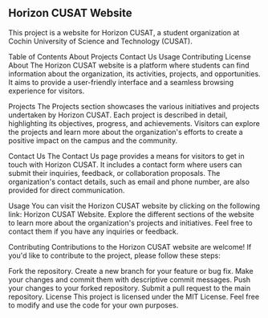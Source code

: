 
<H2>Horizon CUSAT Website</H2>
This project is a website for Horizon CUSAT, a student organization at Cochin University of Science and Technology (CUSAT).

Table of Contents
About
Projects
Contact Us
Usage
Contributing
License
About
The Horizon CUSAT website is a platform where students can find information about the organization, its activities, projects, and opportunities. It aims to provide a user-friendly interface and a seamless browsing experience for visitors.

Projects
The Projects section showcases the various initiatives and projects undertaken by Horizon CUSAT. Each project is described in detail, highlighting its objectives, progress, and achievements. Visitors can explore the projects and learn more about the organization's efforts to create a positive impact on the campus and the community.

Contact Us
The Contact Us page provides a means for visitors to get in touch with Horizon CUSAT. It includes a contact form where users can submit their inquiries, feedback, or collaboration proposals. The organization's contact details, such as email and phone number, are also provided for direct communication.

Usage
You can visit the Horizon CUSAT website by clicking on the following link: Horizon CUSAT Website. Explore the different sections of the website to learn more about the organization's projects and initiatives. Feel free to contact them if you have any inquiries or feedback.

Contributing
Contributions to the Horizon CUSAT website are welcome! If you'd like to contribute to the project, please follow these steps:

Fork the repository.
Create a new branch for your feature or bug fix.
Make your changes and commit them with descriptive commit messages.
Push your changes to your forked repository.
Submit a pull request to the main repository.
License
This project is licensed under the MIT License. Feel free to modify and use the code for your own purposes.





